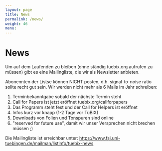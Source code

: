 ```yaml
---
layout: page
title: News
permalink: /news/
weight: 46
menu: 
---
```


# News

Um auf dem Laufenden zu bleiben (ohne ständig tuebix.org aufrufen zu müssen) gibt es eine Mailingliste, die wir als Newsletter anbieten.

Abonennten der Listse können NICHT posten, d.h. signal-to-noise ratio sollte recht gut sein.
Wir werden nicht mehr als 6 Mails im Jahr schreiben:

1. Terminbekanntgabe sobald der nächste Termin steht
2. Call for Papers ist jetzt eröffnet tuebix.org/callforpapers
3. Das Programm steht fest und der Call for Helpers ist eröffnet
4. Infos kurz vor knapp (1-2 Tage vor TüBIX)
5. Downloads von Folien und Tonspuren sind online
6. "reserved for future use", damit wir unser Versprechen nicht brechen müssen ;)

Die Mailingliste ist erreichbar unter:
https://www.fsi.uni-tuebingen.de/mailman/listinfo/tuebix-news
